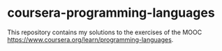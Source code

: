 # coursera-programming-languages
This repository contains my solutions to the exercises of the MOOC https://www.coursera.org/learn/programming-languages.
